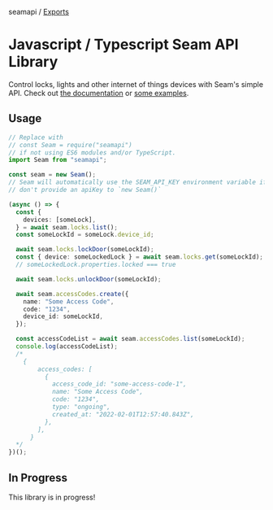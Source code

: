 seamapi / [Exports](modules.md)

# Javascript / Typescript Seam API Library

Control locks, lights and other internet of things devices with Seam's simple API. Check out [the documentation](./docs/modules.md) or [some examples](./examples).

## Usage

```ts
// Replace with
// const Seam = require("seamapi")
// if not using ES6 modules and/or TypeScript.
import Seam from "seamapi";

const seam = new Seam();
// Seam will automatically use the SEAM_API_KEY environment variable if you
// don't provide an apiKey to `new Seam()`

(async () => {
  const {
    devices: [someLock],
  } = await seam.locks.list();
  const someLockId = someLock.device_id;

  await seam.locks.lockDoor(someLockId);
  const { device: someLockedLock } = await seam.locks.get(someLockId);
  // someLockedLock.properties.locked === true

  await seam.locks.unlockDoor(someLockId);

  await seam.accessCodes.create({
    name: "Some Access Code",
    code: "1234",
    device_id: someLockId,
  });

  const accessCodeList = await seam.accessCodes.list(someLockId);
  console.log(accessCodeList);
  /*
    {
        access_codes: [
          {
            access_code_id: "some-access-code-1",
            name: "Some Access Code",
            code: "1234",
            type: "ongoing",
            created_at: "2022-02-01T12:57:40.843Z",
          },
        ],
      }
  */
})();
```

## In Progress

This library is in progress!
